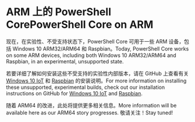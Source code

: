 # <a name="powershell-core-on-arm"></a><span data-ttu-id="a1cb3-101">ARM 上的 PowerShell Core</span><span class="sxs-lookup"><span data-stu-id="a1cb3-101">PowerShell Core on ARM</span></span>

<span data-ttu-id="a1cb3-102">现在，在实验性、不受支持状态下，PowerShell Core 可用于一些 ARM 设备，包括 Windows 10 ARM32/ARM64 和 Raspbian。</span><span class="sxs-lookup"><span data-stu-id="a1cb3-102">Today, PowerShell Core works on some ARM devices, including both Windows 10 ARM32/ARM64 and Raspbian, in an experimental, unsupported state.</span></span>

<span data-ttu-id="a1cb3-103">若要详细了解如何安装这些不受支持的实验性内部版本，请在 GitHub 上查看有关 [Windows 10 IoT](https://github.com/PowerShell/PowerShell/blob/master/docs/installation/windows.md#deploying-on-windows-iot) 和 [Raspbian](https://github.com/PowerShell/PowerShell/blob/master/docs/installation/linux.md#raspbian) 的安装说明。</span><span class="sxs-lookup"><span data-stu-id="a1cb3-103">For more information on installing these unsupported, experimental builds, check out our installation instructions on GitHub for [Windows 10 IoT](https://github.com/PowerShell/PowerShell/blob/master/docs/installation/windows.md#deploying-on-windows-iot) and [Raspbian](https://github.com/PowerShell/PowerShell/blob/master/docs/installation/linux.md#raspbian).</span></span>

<span data-ttu-id="a1cb3-104">随着 ARM64 的改进，此处将提供更多相关信息。</span><span class="sxs-lookup"><span data-stu-id="a1cb3-104">More information will be available here as our ARM64 story progresses.</span></span>
<span data-ttu-id="a1cb3-105">敬请关注！</span><span class="sxs-lookup"><span data-stu-id="a1cb3-105">Stay tuned!</span></span>